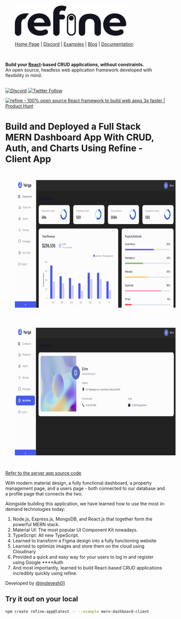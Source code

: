 <div allign="center" style="margin: 30px;">
<a href="https://refine.dev/">
  <img src="https://raw.githubusercontent.com/refinedev/refine/master/logo.png"   style="width:350px;" align="center"/>
</a>
<br />
<br />

<div allign="center">
    <a href="https://refine.dev">Home Page</a> |
    <a href="https://discord.gg/refine">Discord</a> |
    <a href="https://refine.dev/examples/">Examples</a> | 
    <a href="https://refine.dev/blog/">Blog</a> | 
    <a href="https://refine.dev/docs/">Documentation</a>
</div>
</div>

<br />

<div allign="center"><strong>Build your <a href="https://reactjs.org/">React</a>-based CRUD applications, without constraints.</strong><br>An open source, headless web application framework developed with flexibility in mind.

<br />
<br />

[![Discord](https://img.shields.io/discord/837692625737613362.svg?label=&logo=discord&logoColor=ffffff&color=7389D8&labelColor=6A7EC2)](https://discord.gg/refine)
[![Twitter Follow](https://img.shields.io/twitter/follow/refine_dev?style=social)](https://twitter.com/refine_dev)

<a href="https://www.producthunt.com/posts/refine-3?utm_source=badge-top-post-badge&utm_medium=badge&utm_souce=badge-refine&#0045;3" target="_blank"><img src="https://api.producthunt.com/widgets/embed-image/v1/top-post-badge.svg?post_id=362220&theme=light&period=daily" alt="refine - 100&#0037;&#0032;open&#0032;source&#0032;React&#0032;framework&#0032;to&#0032;build&#0032;web&#0032;apps&#0032;3x&#0032;faster | Product Hunt" style="width: 250px; height: 54px;" width="250" height="54" /></a>

</div>

# Build and Deployed a Full Stack MERN Dashboard App With CRUD, Auth, and Charts Using Refine - Client App

<img src="/mern-dashboard-client/dashboard.png"   style="width:550px;height:400px;margin: 30px;" allign="center" />
<img src="/mern-dashboard-client/profile.png"   style="width:550px;height:400px;margin: 30px;" allign="center"/>

[Refer to the server app source code](https://github.com/imdevesh01/DreamDwell/tree/main/mern-dashboard-server)

With modern material design, a fully functional dashboard, a property management page, and a users page - both connected to our database and a profile page that connects the two.

Alongside building this application, we have learned how to use the most in-demand technologies today:

1. Node.js, Express.js, MongoDB, and React.js that together form the powerful MERN stack.
2. Material UI: The most popular UI Component Kit nowadays.
3. TypeScript: All new TypeScript.
4. Learned to transform a Figma design into a fully functioning website
5. Learned to optimize images and store them on the cloud using Cloudinary
6. Provided a quick and easy way for your users to log in and register using Google \*\*\*\*Auth
7. And most importantly, learned to build React-based CRUD applications incredibly quickly using refine.

Developed by [@imdevesh01](https://github.com/imdevesh01)

## Try it out on your local

```bash
npm create refine-app@latest -- --example mern-dashboard-client
```

